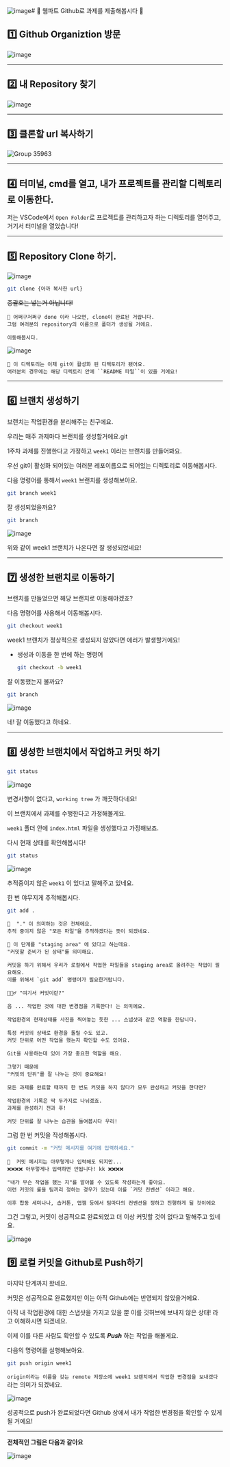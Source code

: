 ![image](https://github.com/DO-SOPT-WEB/notice-git-push/assets/97084864/3723ad65-63b6-4533-8c14-f0575edd3a19)# 🌱 웹파트 Github로 과제를 제출해봅시다 🌱

## 1️⃣ Github Organiztion 방문

![image](https://github.com/DO-SOPT-WEB/notice-git-push/assets/97084864/20d7268f-d651-4f8d-9d5e-115f09dc5115)

---

## 2️⃣ 내 Repository 찾기

![image](https://github.com/DO-SOPT-WEB/notice-git-push/assets/97084864/c74373f4-354a-4a0f-8652-b8fb0308cda5)


---

## 3️⃣ 클론할 url 복사하기

![Group 35963](https://github.com/DO-SOPT-WEB/notice-git-push/assets/97084864/6d25a134-b8d6-489e-ba37-8d9dc991e7e9)


---

## 4️⃣ 터미널, cmd를 열고, 내가 프로젝트를 관리할 디렉토리로 이동한다.
저는 VSCode에서 `Open Folder`로 프로젝트를 관리하고자 하는 디렉토리를 열어주고, 거기서 터미널을 열었습니다!

---

## 5️⃣ Repository Clone 하기.

![image](https://github.com/DO-SOPT-WEB/notice-git-push/assets/97084864/83ef65f2-92c2-42b0-835a-330fb8fbebc8)

```bash
git clone {아까 복사한 url}
```

~~중괄호는 넣는거 아닙니다!~~

```
🍯 어쩌구저쩌구 done 이라 나오면, clone이 완료된 거랍니다. 
그럼 여러분의 repository의 이름으로 폴더가 생성될 거에요.

이동해봅시다.
```
![image](https://github.com/DO-SOPT-WEB/notice-git-push/assets/97084864/881b8b76-cc32-43d6-aa28-38081f433d20)


```
🍯 이 디렉토리는 이제 git이 활성화 된 디렉토리가 됐어요.
여러분의 경우에는 해당 디렉토리 안에 ``README 파일``이 있을 거에요!
```

---

## 6️⃣ 브랜치 생성하기

브랜치는 작업환경을 분리해주는 친구에요.

우리는 매주 과제마다 브랜치를 생성할거에요.git 

1주차 과제를 진행한다고 가정하고 `week1` 이라는 브랜치를 만들어봐요.

우선 git이 활성화 되어있는 여러분 레포이름으로 되어있는 디렉토리로 이동해봅시다.

다음 명령어를 통해서 `week1` 브랜치를 생성해보아요.

```bash
git branch week1
```

잘 생성되었을까요?

```bash
git branch
```

![image](https://github.com/DO-SOPT-WEB/notice-git-push/assets/97084864/8f078803-61ac-470a-85b0-c26268e6ca0b)


위와 같이 week1 브랜치가 나온다면 잘 생성되었네요!

---

## 7️⃣ 생성한 브랜치로 이동하기

브랜치를 만들었으면 해당 브랜치로 이동해야겠죠?

다음 명령어를 사용해서 이동해봅시다.

```bash
git checkout week1
```

week1 브랜치가 정상적으로 생성되지 않았다면 에러가 발생할거에요!

- 생성과 이동을 한 번에 하는 명령어
    
    ```bash
    git checkout -b week1
    ```
    

잘 이동했는지 볼까요?

```bash
git branch
```

![image](https://github.com/DO-SOPT-WEB/notice-git-push/assets/97084864/729a6948-147c-44cc-ba4c-354d22aae076)


네! 잘 이동했다고 하네요.

---

## 8️⃣ 생성한 브랜치에서 작업하고 커밋 하기

```bash
git status
```
![image](https://github.com/DO-SOPT-WEB/notice-git-push/assets/97084864/1f6af93a-ed82-45c6-96ec-e115eab1b659)


변경사항이 없다고, `working tree` 가 깨끗하다네요!

이 브랜치에서 과제를 수행한다고 가정해볼게요.

`week1` 폴더 안에 `index.html` 파일을 생성했다고 가정해보죠.

다시 현재 상태를 확인해봅시다! 

```bash
git status
```
![image](https://github.com/DO-SOPT-WEB/notice-git-push/assets/97084864/f773036e-76e9-4001-b631-2c6e428bd38f)

추적중이지 않은 `week1` 이 있다고 말해주고 있네요.

한 번 야무지게 추적해봅시다.

```bash
git add .
```

```
🌈  "." 이 의미하는 것은 전체에요. 
추적 중이지 않은 "모든 파일"을 추적하겠다는 뜻이 되겠네요.
```


```
🌈 이 단계를 "staging area" 에 있다고 하는데요.
"커밋할 준비가 된 상태"를 의미해요.

커밋을 하기 위해서 우리가 로컬에서 작업한 파일들을 staging area로 올려주는 작업이 필요해요.
이를 위해서 `git add` 명령어가 필요한거랍니다.
```

```
🙋🏻‍♂️ "여기서 커밋이란?"

음 ... 작업한 것에 대한 변경점을 기록한다! 는 의미에요.

작업환경의 현재상태를 사진을 찍어놓는 듯한 ... 스냅샷과 같은 역할을 한답니다.

특정 커밋의 상태로 환경을 돌릴 수도 있고.
커밋 단위로 어떤 작업을 했는지 확인할 수도 있어요.

Git을 사용하는데 있어 가장 중요한 역할을 해요.

그렇기 때문에
"커밋의 단위"를 잘 나누는 것이 중요해요!

모든 과제를 완료할 때까지 한 번도 커밋을 하지 않다가 모두 완성하고 커밋을 한다면?

작업환경의 기록은 딱 두가지로 나뉘겠죠.
과제를 완성하기 전과 후! 

커밋 단위를 잘 나누는 습관을 들여봅시다 우리!
```

그럼 한 번 커밋을 작성해봅시다.

```bash
git commit -m "커밋 메시지를 여기에 입력하세요."
```

```
🌈  커밋 메시지는 아무렇게나 입력해도 되지만...
❌❌❌❌ 아무렇게나 입력하면 안됩니다! kk ❌❌❌❌

"내가 무슨 작업을 했는 지"를 알아볼 수 있도록 작성하는게 좋아요.
이런 커밋의 룰을 팀끼리 정하는 경우가 있는데 이를 `커밋 컨벤션` 이라고 해요.

이후 합동 세미나나, 솝커톤, 앱잼 등에서 팀마다의 컨벤션을 정하고 진행하게 될 것이에요
```

그건 그렇고, 커밋이 성공적으로 완료되었고 더 이상 커밋할 것이 없다고 말해주고 있네요.


![image](https://github.com/DO-SOPT-WEB/notice-git-push/assets/97084864/26729b6e-8bb4-4f1d-a2e7-8b1e526bcdcd)


## 9️⃣ 로컬 커밋을 Github로 Push하기

마지막 단계까지 왔네요.

커밋은 성공적으로 완료했지만 이는 아직 Github에는 반영되지 않았을거에요.

아직 내 작업환경에 대한 스냅샷을 가지고 있을 뿐 이를 깃허브에 보내지 않은 상태! 라고 이해하시면 되겠네요.

이제 이를 다른 사람도 확인할 수 있도록 ***Push*** 하는 작업을 해볼게요.

다음의 명령어를 실행해보아요.

```bash
git push origin week1
```

`origin이라는 이름을 갖는 remote 저장소에 week1 브랜치에서 작업한 변경점을 보내겠다` 라는 의미가 되겠네요.

![image](https://github.com/DO-SOPT-WEB/notice-git-push/assets/97084864/35a96330-392d-4e11-b876-0ab17ed71107)


성공적으로 push가 완료되었다면 Github 상에서 내가 작업한 변경점을 확인할 수 있게 될 거에요!

---

**전체적인 그림은 다음과 같아요**

![image](https://user-images.githubusercontent.com/47105088/192493167-1890ac87-5c7c-4ec1-93e6-549631b98be3.png)

